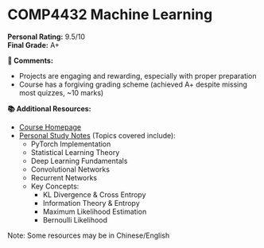 # COMP4432 Machine Learning

**Personal Rating:** 9.5/10  
**Final Grade:** A+

**💭 Comments:**
- Projects are engaging and rewarding, especially with proper preparation
- Course has a forgiving grading scheme (achieved A+ despite missing most quizzes, ~10 marks)

**📚 Additional Resources:**
- [Course Homepage](https://www4.comp.polyu.edu.hk/~cskchung/COMP4432/)
- [Personal Study Notes](https://wangyq.notion.site/machine-learning-notes) (Topics covered include):
  - PyTorch Implementation
  - Statistical Learning Theory
  - Deep Learning Fundamentals
  - Convolutional Networks
  - Recurrent Networks
  - Key Concepts:
    - KL Divergence & Cross Entropy
    - Information Theory & Entropy
    - Maximum Likelihood Estimation
    - Bernoulli Likelihood

Note: Some resources may be in Chinese/English
